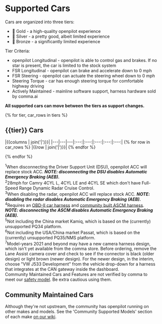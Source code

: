 # Supported Cars

Cars are organized into three tiers:

- 🥇 Gold - a high-quality openpilot experience
- 🥈 Silver - a pretty good, albeit limited experience
- 🥉 Bronze - a significantly limited experience

Tier Criteria:

- openpilot Longitudinal - openpilot is able to control gas and brakes. If no star is present, the car is limited to the stock system
- FSR Longitudinal - openpilot can brake and accelerate down to 0 mph
- FSR Steering - openpilot can actuate the steering wheel down to 0 mph
- Steering Torque - car has enough steering torque for comfortable highway driving
- Actively Maintained - mainline software support, harness hardware sold by comma.ai

**All supported cars can move between the tiers as support changes.**

{% for tier, car_rows in tiers %}
## {{tier}} Cars

|{{columns | join('|')}}|
|---|---|---|:---:|:---:|:---:|:---:|:---:|
{% for row in car_rows %}
|{{row | join('|')}}|
{% endfor %}

{% endfor %}

<sup>1</sup>When disconnecting the Driver Support Unit (DSU), openpilot ACC will replace stock ACC. ***NOTE: disconnecting the DSU disables Automatic Emergency Braking (AEB).*** <br />
<sup>2</sup>28mph for Camry 4CYL L, 4CYL LE and 4CYL SE which don't have Full-Speed Range Dynamic Radar Cruise Control. <br />
<sup>3</sup>When disabling the radar, openpilot ACC will replace stock ACC. ***NOTE: disabling the radar disables Automatic Emergency Braking (AEB).*** <br />
<sup>4</sup>Requires an [OBD-II car harness](https://comma.ai/shop/products/comma-car-harness) and [community built ASCM harness](https://github.com/commaai/openpilot/wiki/GM#hardware). ***NOTE: disconnecting the ASCM disables Automatic Emergency Braking (AEB).*** <br />
<sup>5</sup>Not including the China market Kamiq, which is based on the (currently) unsupported PQ34 platform. <br />
<sup>6</sup>Not including the USA/China market Passat, which is based on the (currently) unsupported PQ35/NMS platform. <br />
<sup>7</sup>Model-years 2021 and beyond may have a new camera harness design, which isn't yet available from the comma store. Before ordering,
remove the Lane Assist camera cover and check to see if the connector is black (older design) or light brown (newer design). For the newer design,
in the interim, choose "VW J533 Development" from the vehicle drop-down for a harness that integrates at the CAN gateway inside the dashboard.<br />
Community Maintained Cars and Features are not verified by comma to meet our [safety model](SAFETY.md). Be extra cautious using them.

## Community Maintained Cars
Although they're not upstream, the community has openpilot running on other makes and models. See the 'Community Supported Models' section of each make [on our wiki](https://wiki.comma.ai/).
